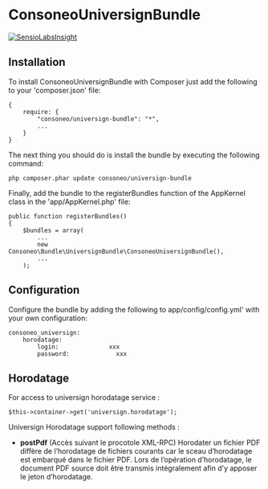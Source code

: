 ConsoneoUniversignBundle
========================

[![SensioLabsInsight](https://insight.sensiolabs.com/projects/64d0ec33-f69c-4678-a796-cbf7011ee352/mini.png)](https://insight.sensiolabs.com/projects/64d0ec33-f69c-4678-a796-cbf7011ee352)

Installation
-------------------------

To install ConsoneoUniversignBundle with Composer just add the following to your 'composer.json' file:

    {
        require: {
            "consoneo/universign-bundle": "*",
            ...
        }
    }

The next thing you should do is install the bundle by executing the following command:

    php composer.phar update consoneo/universign-bundle
    
Finally, add the bundle to the registerBundles function of the AppKernel class in the 'app/AppKernel.php' file:

    public function registerBundles()
    {
        $bundles = array(
            ...
            new Consoneo\Bundle\UniversignBundle\ConsoneoUniversignBundle(),
            ...
        );
        
Configuration
-------------------------

Configure the bundle by adding the following to app/config/config.yml' with your own configuration:

    consoneo_universign:
        horodatage:
            login:              xxx
            password:             xxx
    
Horodatage
----------
For access to universign horodatage service :

    $this->container->get('universign.horodatage');
    
Universign Horodatage support following methods :

* **postPdf** (Accès suivant le procotole XML-RPC) Horodater un fichier PDF diffère de l’horodatage de fichiers
courants car le sceau d’horodatage est embarqué dans le fichier PDF.
Lors de l’opération d’horodatage, le document PDF source doit être transmis intégralement afin
d’y apposer le jeton d’horodatage.


